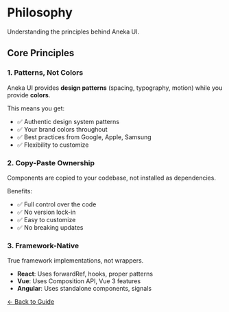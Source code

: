# Philosophy

Understanding the principles behind Aneka UI.

## Core Principles

### 1. Patterns, Not Colors

Aneka UI provides **design patterns** (spacing, typography, motion) while you provide **colors**.

This means you get:

- ✅ Authentic design system patterns
- ✅ Your brand colors throughout
- ✅ Best practices from Google, Apple, Samsung
- ✅ Flexibility to customize

### 2. Copy-Paste Ownership

Components are copied to your codebase, not installed as dependencies.

Benefits:

- ✅ Full control over the code
- ✅ No version lock-in
- ✅ Easy to customize
- ✅ No breaking updates

### 3. Framework-Native

True framework implementations, not wrappers.

- **React**: Uses forwardRef, hooks, proper patterns
- **Vue**: Uses Composition API, Vue 3 features
- **Angular**: Uses standalone components, signals

[← Back to Guide](/guide/introduction)
